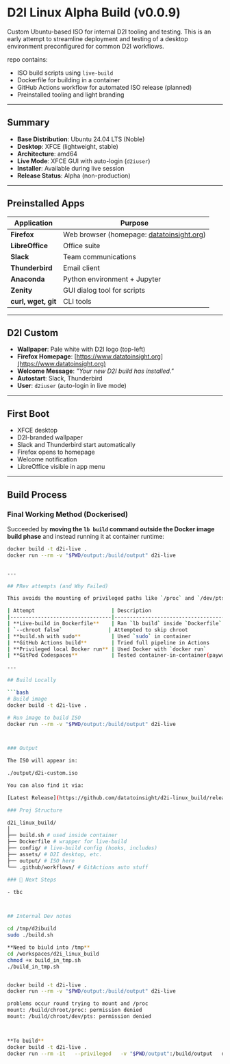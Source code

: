 # D2I Linux Alpha Build (v0.0.9)

Custom Ubuntu-based ISO for internal D2I tooling and testing. This is an early attempt to streamline deployment and testing of a desktop environment preconfigured for common D2I workflows.

repo contains:

- ISO build scripts using `live-build`
- Dockerfile for building in a container
- GitHub Actions workflow for automated ISO release (planned)
- Preinstalled tooling and light branding

---

## Summary

- **Base Distribution**: Ubuntu 24.04 LTS (Noble)
- **Desktop**: XFCE (lightweight, stable)
- **Architecture**: amd64
- **Live Mode**: XFCE GUI with auto-login (`d2iuser`)
- **Installer**: Available during live session
- **Release Status**: Alpha (non-production)

---

## Preinstalled Apps

| Application     | Purpose                                                             |
|-----------------|----------------------------------------------------------------------|
| **Firefox**     | Web browser (homepage: [datatoinsight.org](https://www.datatoinsight.org)) |
| **LibreOffice** | Office suite                                                         |
| **Slack**       | Team communications                                                  |
| **Thunderbird** | Email client                                                         |
| **Anaconda**    | Python environment + Jupyter                                         |
| **Zenity**      | GUI dialog tool for scripts                                          |
| **curl, wget, git** | CLI tools                                                        |

---

## D2I Custom

- **Wallpaper**: Pale white with D2I logo (top-left)
- **Firefox Homepage**: [https://www.datatoinsight.org](https://www.datatoinsight.org)
- **Welcome Message**: _"Your new D2I build has installed."_
- **Autostart**: Slack, Thunderbird
- **User**: `d2iuser` (auto-login in live mode)

---

## First Boot

- XFCE desktop
- D2I-branded wallpaper
- Slack and Thunderbird start automatically
- Firefox opens to homepage
- Welcome notification
- LibreOffice visible in app menu

---

## Build Process

### Final Working Method (Dockerised)

Succeeded by **moving the `lb build` command outside the Docker image build phase** and instead running it at container runtime:

```bash
docker build -t d2i-live .
docker run --rm -v "$PWD/output:/build/output" d2i-live


---

## PRev attempts (and Why Failed)

This avoids the mounting of privileged paths like `/proc` and `/dev/pts` inside the Dockerfile, which fails in unprivileged environments like GitHub Codespaces and GitPod.

| Attempt                         | Description                                 | Status | Problem                                                                 |
|---------------------------------|---------------------------------------------|--------|-------------------------------------------------------------------------|
| **Live-build in Dockerfile**    | Ran `lb build` inside `Dockerfile`          | ❌     | Failed to mount `/proc`, `/dev/pts` during `chroot` stage              |
| `--chroot false`               | Attempted to skip chroot                    | ❌     | Not respected by all live-build hooks, still attempted to mount        |
| **build.sh with sudo**          | Used `sudo` in container                    | ❌     | `sudo: command not found` (Docker build runs as root already)          |
| **GitHub Actions build**        | Tried full pipeline in Actions              | ❌     | Same mount errors, GitHub runners do not support `--privileged` builds |
| **Privileged local Docker run** | Used Docker with `docker run`              | ✅     | Worked, allowed mounts during runtime                                  |
| **GitPod Codespaces**           | Tested container-in-container(paywall)               | ❌     | Still hit `/proc` and `/dev/pts` restrictions due to nesting           |

---

## Build Locally

```bash
# Build image
docker build -t d2i-live .

# Run image to build ISO
docker run --rm -v "$PWD/output:/build/output" d2i-live



### Output

The ISO will appear in:

./output/d2i-custom.iso

You can also find it via:

[Latest Release](https://github.com/datatoinsight/d2i-linux_build/releases/latest)

### Proj Structure

d2i_linux_build/
│
├── build.sh # used inside container
├── Dockerfile # wrapper for live-build
├── config/ # live-build config (hooks, includes)
├── assets/ # D2I desktop, etc.
├── output/ # ISO here
└── .github/workflows/ # GitActions auto stuff

### 🧩 Next Steps

- tbc



## Internal Dev notes

cd /tmp/d2ibuild
sudo ./build.sh

**Need to biuld into /tmp**
cd /workspaces/d2i_linux_build
chmod +x build_in_tmp.sh
./build_in_tmp.sh


docker build -t d2i-live .
docker run --rm -v "$PWD/output:/build/output" d2i-live

problems occur round trying to mount and /proc
mount: /build/chroot/proc: permission denied
mount: /build/chroot/dev/pts: permission denied



**To build**
docker build -t d2i-live .
docker run --rm -it   --privileged   -v "$PWD/output":/build/output   d2i-live   bash -c "./build.sh && lb build && mv live-image-amd64.hybrid.iso output/d2i-custom.iso"

